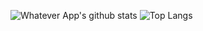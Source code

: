 ![Whatever App's github stats](https://github-readme-stats.vercel.app/api?username=soft91)
![Top Langs](https://github-readme-stats.vercel.app/api/top-langs/?username=soft91&langs_count=10)
